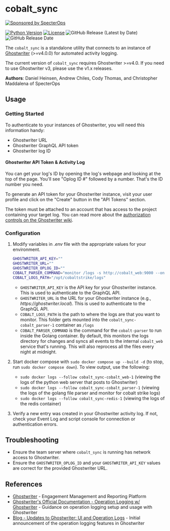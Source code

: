 # cobalt_sync

[![Sponsored by SpecterOps](https://img.shields.io/endpoint?url=https%3A%2F%2Fraw.githubusercontent.com%2Fspecterops%2F.github%2Fmain%2Fconfig%2Fshield.json&style=flat)](https://github.com/specterops#ghostwriter)

[![Python Version](https://img.shields.io/badge/Python-3.10-brightgreen.svg)](.) [![License](https://img.shields.io/badge/License-BSD3-darkred.svg)](.) ![GitHub Release (Latest by Date)](https://img.shields.io/github/v/release/GhostManager/cobalt_sync?label=Latest%20Release) ![GitHub Release Date](https://img.shields.io/github/release-date/GhostManager/cobalt_sync?label=Release%20Date&color=blue)

The `cobalt_sync` is a standalone utility that connects to an instance of [Ghostwriter](https://github.com/GhostManager/Ghostwriter) (>=v4.0.0) for automated activity logging. 

The current version of `cobalt_sync` requires Ghostwriter >=v4.0. If you need to use Ghostwriter v3, please use the v1.x releases.

**Authors**: Daniel Heinsen, Andrew Chiles, Cody Thomas, and Christopher Maddalena of SpecterOps

## Usage

### Getting Started

To authenticate to your instances of Ghostwriter, you will need this information handy:

* Ghostwriter URL
* Ghostwriter GraphQL API token
* Ghostwriter log ID

#### Ghostwriter API Token & Activity Log

You can get your log's ID by opening the log's webpage and looking at the top of the page. You'll see "Oplog ID #" followed by a number. That's the ID number you need.

To generate an API token for your Ghostwriter instance, visit your user profile and click on the "Create" button in the "API Tokens" section.

The token must be attached to an account that has access to the project containing your target log. You can read more about the [authorization controls on the Ghostwriter wiki](https://www.ghostwriter.wiki/features/graphql-api/authorization).

### Configuration

1. Modify variables in _.env_ file with the appropriate values for your environment.

   ```bash
   GHOSTWRITER_API_KEY=""
   GHOSTWRITER_URL=""
   GHOSTWRITER_OPLOG_ID=""
   COBALT_PARSER_COMMAND="monitor /logs -s http://cobalt_web:9000 --onlyHashes --reprocess"
   COBALT_LOGS_PATH="/opt/cobaltstrike/logs"
    ```

   * `GHOSTWRITER_API_KEY` is the API key for your Ghostwriter instance. This is used to authenticate to the GraphQL API.
   * `GHOSTWRITER_URL` is the URL for your Ghostwriter instance (e.g., _https://ghostwriter.local_). This is used to authenticate to the GraphQL API.
   * `COBALT_LOGS_PATH` is the path to where the logs are that you want to monitor. This folder gets mounted into the `cobalt_sync-cobalt_parser-1` container as `/logs`
   * `COBALT_PARSER_COMMAND` is the command for the `cobalt-parser` to run inside the Golang container. By default, this monitors the logs directory for changes and syncs all events to the internal `cobalt_web` service that's running. This will also reprocess all the files every night at midnight.

2. Start docker compose with `sudo docker compose up --build -d` (to stop, run `sudo docker compose down`). To view output, use the following:

   * `sudo docker logs --follow cobalt_sync-cobalt_web-1` (viewing the logs of the python web server that posts to Ghostwriter)
   * `sudo docker logs --follow cobalt_sync-cobalt_parser-1` (viewing the logs of the golang file parser and monitor for cobalt strike logs)
   * `sudo docker logs --follow cobalt_sync-redis-1` (viewing the logs of the redis container)

3. Verify a new entry was created in your Ghostwriter activity log. If not, check your Event Log and script console for connection or authentication errors.

## Troubleshooting

- Ensure the team server where `cobalt_sync` is running has network access to Ghostwriter.
- Ensure the `GHOSTWRITER_OPLOG_ID` and your `GHOSTWRITER_API_KEY` values are correct for the provided Ghostwriter URL.

## References

- [Ghostwriter](https://github.com/GhostManager/Ghostwriter) - Engagement Management and Reporting Platform
- [Ghostwriter's Official Documentation - Operation Logging w/ Ghostwriter](https://ghostwriter.wiki/features/operation-logs) - Guidance on operation logging setup and usage with Ghostwriter
- [Blog - Updates to Ghostwriter: UI and Operation Logs](https://posts.specterops.io/updates-to-ghostwriter-ui-and-operation-logs-d6b3bc3d3fbd_) - Initial announcement of the operation logging features in Ghostwriter
